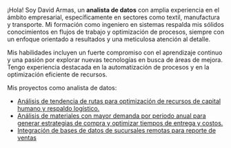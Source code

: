 <p>¡Hola! Soy David Armas, un <strong>analista de datos</strong> con amplia experiencia en el ámbito empresarial, específicamente en sectores como textil, manufactura y transporte. Mi formación como ingeniero en sistemas respalda mis sólidos conocimientos en flujos de trabajo y optimización de procesos, siempre con un enfoque orientado a resultados y una meticulosa atención al detalle.</p>

<p>Mis habilidades incluyen un fuerte compromiso con el aprendizaje continuo y una pasión por explorar nuevas tecnologías en busca de áreas de mejora. Tengo experiencia destacada en la automatización de procesos y en la optimización eficiente de recursos.</p>
<p>Mis proyectos como analista de datos: 
  <ul>
    <li><a href="https://github.com/DavidArmasCt/Analisis-de-tendencia-de-rutas">Análisis de tendencia de rutas para optimización de recursos de capital humano y respaldo logístico.</a></li>
    <li><a href="https://github.com/DavidArmasCt/Analisis-de-materiales-con-mayor-demanda-anual">Análisis de materiales con mayor demanda por periodo anual para generar estrategias de compra y optimizar tiempos de entrega y costos.</a></li>
    <li><a href="https://github.com/DavidArmasCt/Reporte-de-ventas-diarias">Integración de bases de datos de sucursales remotas para reporte de ventas</a></li>
  </ul>  
</p>

